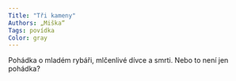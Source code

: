 ```yaml
---
Title: "Tři kameny"
Authors: „Miška“
Tags: povídka
Color: gray
---
```

Pohádka o mladém rybáři, mlčenlivé dívce a smrti. Nebo to není jen pohádka?
